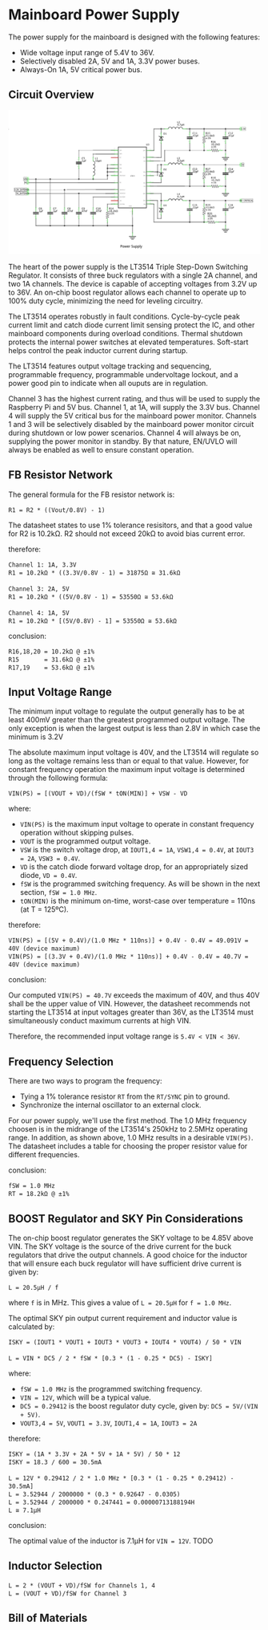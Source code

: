# Mainboard Power Supply

The power supply for the mainboard is designed with the following features:

* Wide voltage input range of 5.4V to 36V.
* Selectively disabled 2A, 5V and 1A, 3.3V power buses.
* Always-On 1A, 5V critical power bus.

## Circuit Overview

![Circuit Diagram](images/mainboard_power_supply.png)

The heart of the power supply is the LT3514 Triple Step-Down Switching Regulator. It consists of three buck regulators with a single 2A channel, and two 1A channels. The device is capable of accepting voltages from 3.2V up to 36V. An on-chip boost regulator allows each channel to operate up to 100% duty cycle, minimizing the need for leveling circuitry.

The LT3514 operates robustly in fault conditions. Cycle-by-cycle peak current limit and catch diode current limit sensing protect the IC, and other mainboard components during overload conditions. Thermal shutdown protects the internal power switches at elevated temperatures. Soft-start helps control the peak inductor current during startup.

The LT3514 features output voltage tracking and sequencing, programmable frequency, programmable undervoltage lockout, and a power good pin to indicate when all ouputs are in regulation.

Channel 3 has the highest current rating, and thus will be used to supply the Raspberry Pi and 5V bus. Channel 1, at 1A, will supply the 3.3V bus. Channel 4 will supply the 5V critical bus for the mainboard power monitor. Channels 1 and 3 will be selectively disabled by the mainboard power monitor circuit during shutdown or low power scenarios. Channel 4 will always be on, supplying the power monitor in standby. By that nature, EN/UVLO will always be enabled as well to ensure constant operation.

## FB Resistor Network

The general formula for the FB resistor network is:

```
R1 = R2 * ((Vout/0.8V) - 1)
```

The datasheet states to use 1% tolerance resisitors, and that a good value for R2 is 10.2kΩ. R2 should not exceed 20kΩ to avoid bias current error.

therefore:

```
Channel 1: 1A, 3.3V
R1 = 10.2kΩ * ((3.3V/0.8V - 1) = 31875Ω ≅ 31.6kΩ

Channel 3: 2A, 5V
R1 = 10.2kΩ * ((5V/0.8V - 1) = 53550Ω ≅ 53.6kΩ

Channel 4: 1A, 5V
R1 = 10.2kΩ * [(5V/0.8V) - 1] = 53550Ω ≅ 53.6kΩ
```
conclusion:

```
R16,18,20 = 10.2kΩ @ ±1%
R15       = 31.6kΩ @ ±1%
R17,19    = 53.6kΩ @ ±1%
```

## Input Voltage Range

The minimum input voltage to regulate the output generally has to be at least 400mV greater than the greatest programmed output voltage. The only exception is when the largest output is less than 2.8V in which case the minimum is 3.2V

The absolute maximum input voltage is 40V, and the LT3514 will regulate so long as the voltage remains less than or equal to that value. However, for constant frequency operation the maximum input voltage is determined through the following formula:

```
VIN(PS) = [(VOUT + VD)/(fSW * tON(MIN)] + VSW - VD
```

where:

* `VIN(PS)` is the maximum input voltage to operate in constant frequency operation without skipping pulses.
* `VOUT` is the programmed output voltage.
* `VSW` is the switch voltage drop, at `IOUT1,4 = 1A`, `VSW1,4 = 0.4V`, at `IOUT3 = 2A`, `VSW3 = 0.4V`.
* `VD` is the catch diode forward voltage drop, for an appropriately sized diode, `VD = 0.4V`.
* `fSW` is the programmed switching frequency. As will be shown in the next section, `fSW = 1.0 MHz`.
* `tON(MIN)` is the minimum on-time, worst-case over temperature = 110ns (at T = 125ºC).

therefore:

```
VIN(PS) = [(5V + 0.4V)/(1.0 MHz * 110ns)] + 0.4V - 0.4V = 49.091V = 40V (device maximum)
VIN(PS) = [(3.3V + 0.4V)/(1.0 MHz * 110ns)] + 0.4V - 0.4V = 40.7V = 40V (device maximum)
```

conclusion:

Our computed `VIN(PS) = 40.7V` exceeds the maximum of 40V, and thus 40V shall be the upper value of VIN. However, the datasheet recommends not starting the LT3514 at input voltages greater than 36V, as the LT3514 must simultaneously conduct maximum currents at high VIN.

Therefore, the recommended input voltage range is `5.4V < VIN < 36V`.

## Frequency Selection

There are two ways to program the frequency:

* Tying a 1% tolerance resistor `RT` from the `RT/SYNC` pin to ground.
* Synchronize the internal oscillator to an external clock.

For our power supply, we'll use the first method. The 1.0 MHz frequency choosen is in the midrange of the LT3514's 250kHz to 2.5MHz operating range. In addition, as shown above, 1.0 MHz results in a desirable `VIN(PS)`. The datasheet includes a table for choosing the proper resistor value for different frequencies.

conclusion:

```
fSW = 1.0 MHz
RT = 18.2kΩ @ ±1%
```

## BOOST Regulator and SKY Pin Considerations

The on-chip boost regulator generates the SKY voltage to be 4.85V above VIN. The SKY voltage is the source of the drive current for the buck regulators that drive the output channels. A good choice for the inductor that will ensure each buck regulator will have sufficient drive current is given by:

```
L = 20.5µH / f
```

where `f` is in MHz. This gives a value of `L = 20.5µH` for `f = 1.0 MHz`.

The optimal SKY pin output current requirement and inductor value is calculated by:

```
ISKY = (IOUT1 * VOUT1 + IOUT3 * VOUT3 + IOUT4 * VOUT4) / 50 * VIN

L = VIN * DC5 / 2 * fSW * [0.3 * (1 - 0.25 * DC5) - ISKY]
```

where:

* `fSW = 1.0 MHz` is the programmed switching frequency.
* `VIN = 12V`, which will be a typical value.
* `DC5 = 0.29412` is the boost regulator duty cycle, given by: `DC5 = 5V/(VIN + 5V)`.
* `VOUT3,4 = 5V`, `VOUT1 = 3.3V`, `IOUT1,4 = 1A`, `IOUT3 = 2A`

therefore:

```
ISKY = (1A * 3.3V + 2A * 5V + 1A * 5V) / 50 * 12
ISKY = 18.3 / 600 = 30.5mA

L = 12V * 0.29412 / 2 * 1.0 MHz * [0.3 * (1 - 0.25 * 0.29412) - 30.5mA]
L = 3.52944 / 2000000 * (0.3 * 0.92647 - 0.0305)
L = 3.52944 / 2000000 * 0.247441 = 0.00000713188194H
L ≅ 7.1µH
```

conclusion:

The optimal value of the inductor is 7.1µH for `VIN = 12V`. TODO

## Inductor Selection

```
L = 2 * (VOUT + VD)/fSW for Channels 1, 4
L = (VOUT + VD)/fSW for Channel 3
```

## Bill of Materials
